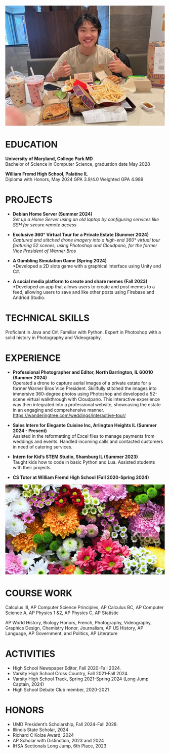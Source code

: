 ![pfp](https://github.com/JoshuaZheng0/JoshuaZheng0.github.io/blob/main/assets/img/mcdonalds.jpg?raw=true)

# EDUCATION
**University of Maryland, College Park MD**\
Bachelor of Science in Computer Science, graduation date May 2028

**William Fremd High School, Palatine IL**\
Diploma with Honors, May 2024            GPA 3.9/4.0          Weighted GPA 4.989

# PROJECTS
- **Debian Home Server (Summer 2024)**\
*Set up a Home Server using an old laptop by configuring services like SSH for secure remote access*

- **Exclusive 360° Virtual Tour for a Private Estate (Summer 2024)**\
*Captured and stitched drone imagery into a high-end 360° virtual tour featuring 52 scenes, using Photoshop and Cloudpano, for the former Vice President of Warner Bros*

- **A Gambling Simulation Game (Spring 2024)**\
*Developed a 2D slots game with a graphical interface using Unity and C#.

- **A social media platform to create and share memes (Fall 2023)**\
*Developed an app that allows users to create and post memes to a feed, allowing users to save and like other posts using Firebase and Andriod Studio.

# TECHNICAL SKILLS
Proficient in Java and C#. Familiar with Python. Expert in Photoshop with a solid history in Photography and Videography.

# EXPERIENCE
- **Professional Photographer and Editor, North Barrington, IL 60010 (Summer 2024)**\
Operated a drone to capture aerial images of a private estate for a former Warner Bros Vice President. Skillfully stitched the images into immersive 360-degree photos using Photoshop and developed a 52-scene virtual walkthrough with Cloudpano. This interactive experience was then integrated into a professional website, showcasing the estate in an engaging and comprehensive manner. https://wanderingtree.com/weddings/interactive-tour/

<div style="text-align:center" id="nrUoBcJQb"><script type="text/javascript" async data-short="nrUoBcJQb" data-path="tours" data-is-self-hosted="false" width="100%" height="500px" src="https://app.cloudpano.com/public/shareScript.js"></script></div>

- **Sales Intern for Elegante Cuisine Inc, Arlington Heights IL (Summer 2024 - Present)**\
Assisted in the reformatting of Excel files to manage payments from weddings and events. Handled incoming calls and contacted customers in need of catering services.  

- **Intern for Kid’s STEM Studio, Shamburg IL (Summer 2023)**\
Taught kids how to code in basic Python and Lua. Assisted students with their projects.  

- **CS Tutor at William Fremd High School (Fall 2020-Spring 2024)**

![flowers](https://github.com/JoshuaZheng0/JoshuaZheng0.github.io/blob/main/assets/img/Birthday-Flowers-Colors.jpg?raw=true)


# COURSE WORK
Calculus III, AP Computer Science Principles, AP Calculus BC, AP Computer Science A, AP Physics 1 &2, AP Physics C, AP Statistic

AP World History, Biology Honors, French, Photography, Videography, Graphics Design, Chemistry Honor, Journalism, AP US History, AP Language, AP Government, and Politics, AP Literature

# ACTIVITIES
- High School Newspaper Editor, Fall 2020-Fall 2024.
- Varsity High School Cross Country, Fall 2021-Fall 2024. 
- Varsity High School Track, Spring 2021-Spring 2024 (Long Jump Captain, 2024)
- High School Debate Club member, 2020-2021

# HONORS
- UMD President’s Scholarship, Fall 2024-Fall 2028.
- Illinois State Scholar, 2024
- Richard C Kolze Award, 2024
- AP Scholar with Distinction, 2023 and 2024
- IHSA Sectionals Long Jump, 6th Place, 2023
